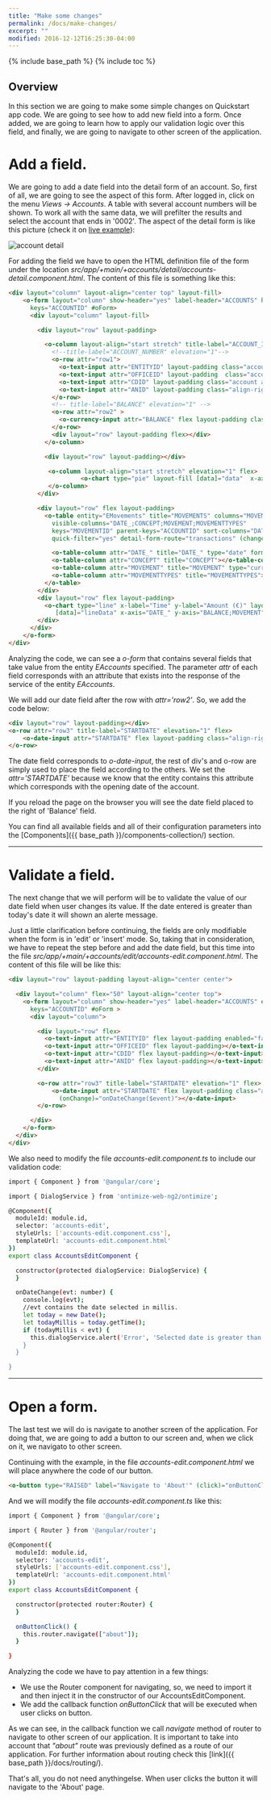 ```yaml
---
title: "Make some changes"
permalink: /docs/make-changes/
excerpt: ""
modified: 2016-12-12T16:25:30-04:00
---
```


{% include base_path %}
{% include toc %}

## Overview

In this section we are going to make some simple changes on Quickstart app code. We are going to see
how to add new field into a form. Once added, we are going to learn how to apply our validation logic over this field,
and finally, we are going to navigate to other screen of the application.  

# Add a field.

We are going to add a date field into the detail form of an account. So, first of all, we are going to see the aspect of this form. After
logged in, click on the menu *Views -> Accounts*. A table with several account numbers will be shown. To work all with the same data, we will prefilter 
the results and select the account that ends in '0002'. The aspect of the detail form is like this picture 
(check it on [live example](https://ontimizeweb.github.io/ontimize-web-ng2-quickstart)):

<img src="{{ base_path }}/images/main_accounts_detail.png" alt="account detail">

For adding the field we have to open the HTML definition file of the form
under the location *src/app/+main/+accounts/detail/accounts-detail.component.html*. The content of this file is something like this:

```html
<div layout="column" layout-align="center top" layout-fill>
    <o-form layout="column" show-header="yes" label-header="ACCOUNTS" header-actions="R;U;D" entity="EAccounts"
      keys="ACCOUNTID" #oForm>
      <div layout="column" layout-fill>

        <div layout="row" layout-padding>

          <o-column layout-align="start stretch" title-label="ACCOUNT_INFO" elevation="1">
            <!--title-label="ACCOUNT_NUMBER" elevation="1"-->
            <o-row attr="row1">
              <o-text-input attr="ENTITYID" layout-padding class="account align-right"></o-text-input>
              <o-text-input attr="OFFICEID" layout-padding  class="account align-right"></o-text-input>
              <o-text-input attr="CDID" layout-padding class="account align-right"></o-text-input>
              <o-text-input attr="ANID" layout-padding class="align-right"></o-text-input>
            </o-row>
            <!-- title-label="BALANCE" elevation="1" -->
            <o-row attr="row2" >
              <o-currency-input attr="BALANCE" flex layout-padding class="align-right"></o-currency-input>
            </o-row>
            <div layout="row" layout-padding flex></div>
          </o-column>

          <div layout="row" layout-padding></div>

           <o-column layout-align="start stretch" elevation="1" flex>
                    <o-chart type="pie" layout-fill [data]="data"  x-axis="MOVEMENTTYPES" y-axis="MOVEMENT" parent-keys="ACCOUNTID"></o-chart>
           </o-column>
        </div>

        <div layout="row" flex layout-padding>
          <o-table entity="EMovements" title="MOVEMENTS" columns="MOVEMENTID;DATE_;CONCEPT;MOVEMENT;MOVEMENTTYPES"
            visible-columns="DATE_;CONCEPT;MOVEMENT;MOVEMENTTYPES"
            keys="MOVEMENTID" parent-keys="ACCOUNTID" sort-columns="DATE_" query-on-init="false" query-rows="6"
            quick-filter="yes" detail-form-route="transactions" (change)="onTableDataChange($event)">

            <o-table-column attr="DATE_" title="DATE_" type="date" format="LL"></o-table-column>
            <o-table-column attr="CONCEPT" title="CONCEPT"></o-table-column>
            <o-table-column attr="MOVEMENT" title="MOVEMENT" type="currency" currency-symbol="€" currency-symbol-position="right" thousand-separator="." decimal-separator=","></o-table-column>
            <o-table-column attr="MOVEMENTTYPES" title="MOVEMENTTYPES"></o-table-column>
          </o-table>
        </div>
        <div layout="row" flex layout-padding>
          <o-chart type="line" x-label="Time" y-label="Amount (€)" layout-fill
             [data]="lineData" x-axis="DATE_" y-axis="BALANCE;MOVEMENT" x-data-type="time" parent-keys="ACCOUNTID"></o-chart>
        </div>
      </div>
    </o-form>
</div>
```
Analyzing the code, we can see a *o-form* that contains several fields that take value from the entity *EAccounts* specified. The parameter *attr* of each
field corresponds with an attribute that exists into the response of the service of the entity *EAccounts*.

We will add our date field after the row with *attr='row2'*. So, we add the code below:

```html
<div layout="row" layout-padding></div>
<o-row attr="row3" title-label="STARTDATE" elevation="1" flex>
    <o-date-input attr="STARTDATE" flex layout-padding class="align-right"></o-date-input>
</o-row>
```
The date field corresponds to *o-date-input*, the rest of div's and o-row are simply used to place the field according to the others. We set the *attr='STARTDATE'*
because we know that the entity contains this attribute which corresponds with the opening date of the account.

If you reload the page on the browser you will see the date field placed to the right of 'Balance' field. 

You can find all available fields and all of their configuration parameters into the [Components]({{ base_path }}/components-collection/) section.

---

# Validate a field.

The next change that we will perform will be to validate the value of our date field when user changes its value. If the date entered is greater than
today's date it will shown an alerte message.

Just a little clarification before continuing, the fields are only modifiable when the form is in 'edit' or 'insert' mode. 
So, taking that in consideration, we have to repeat the step before and add the
date field, but this time into the file *src/app/+main/+accounts/edit/accounts-edit.component.html*. The content of this file will be like this:

```html
<div layout="row" layout-padding layout-align="center center">

  <div layout="column" flex="50" layout-align="center top">
    <o-form layout="column" show-header="yes" label-header="ACCOUNTS" entity="EAccounts"
      keys="ACCOUNTID" #oForm >
      <div layout="column">

        <div layout="row" flex>
          <o-text-input attr="ENTITYID" flex layout-padding enabled="false"></o-text-input>
          <o-text-input attr="OFFICEID" flex layout-padding></o-text-input>
          <o-text-input attr="CDID" flex layout-padding></o-text-input>
          <o-text-input attr="ANID" flex layout-padding></o-text-input>
        </div>

        <o-row attr="row3" title-label="STARTDATE" elevation="1" flex>
            <o-date-input attr="STARTDATE" flex layout-padding class="align-right"
              (onChange)="onDateChange($event)"></o-date-input>
        </o-row>

      </div>
    </o-form>
  </div>
</div>
```
We also need to modify the file *accounts-edit.component.ts* to include our validation code:

```bash
import { Component } from '@angular/core';

import { DialogService } from 'ontimize-web-ng2/ontimize';

@Component({
  moduleId: module.id,
  selector: 'accounts-edit',
  styleUrls: ['accounts-edit.component.css'],
  templateUrl: 'accounts-edit.component.html'
})
export class AccountsEditComponent {

  constructor(protected dialogService: DialogService) {
  }

  onDateChange(evt: number) {
    console.log(evt);
    //evt contains the date selected in millis.
    let today = new Date();
    let todayMillis = today.getTime();
    if (todayMillis < evt) {
      this.dialogService.alert('Error', 'Selected date is greater than today\'s date');
    }
  }

}
```
---

# Open a form.

The last test we will do is navigate to another screen of the application. For doing that, we are going to add a button to our screen and, when we click on it,
we navigato to other screen.

Continuing with the example, in the file *accounts-edit.component.html* we will place anywhere the code of our button.

```html
<o-button type="RAISED" label="Navigate to 'About'" (click)="onButtonClick()"></o-button>
```
And we will modify the file *accounts-edit.component.ts* like this:

```bash
import { Component } from '@angular/core';

import { Router } from '@angular/router';

@Component({
  moduleId: module.id,
  selector: 'accounts-edit',
  styleUrls: ['accounts-edit.component.css'],
  templateUrl: 'accounts-edit.component.html'
})
export class AccountsEditComponent {

  constructor(protected router:Router) {
  }

  onButtonClick() {
    this.router.navigate(["about"]);
  }

}
```
Analyzing the code we have to pay attention in a few things:

* We use the Router component for navigating, so, we need to import it and then inject it
in the constructor of our AccountsEditComponent.
* We add the callback function *onButtonClick* that will be executed when user clicks on button.

As we can see, in the callback function we call *navigate* method of router to navigate to other screen of our application. It is important
to take into account that *"about"* route was previously defined as a route of our application. For further information about routing check this
[link]({{ base_path }}/docs/routing/). 

That's all, you do not need anythingelse. When user clicks the button it will navigate to the 'About' page.